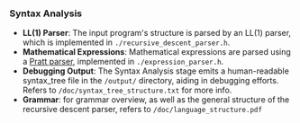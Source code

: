 ### Syntax Analysis

- **LL(1) Parser**: The input program's structure is parsed by an LL(1) parser, which is implemented in `./recursive_descent_parser.h`.
- **Mathematical Expressions**: Mathematical expressions are parsed using a [Pratt parser](https://matklad.github.io/2020/04/13/simple-but-powerful-pratt-parsing.html), implemented in `./expression_parser.h`.
- **Debugging Output**: The Syntax Analysis stage emits a human-readable syntax_tree file in the `/output/` directory, aiding in debugging efforts. Refers to `/doc/syntax_tree_structure.txt` for more info.
- **Grammar**: for grammar overview, as well as the general structure of the recursive descent parser, refers to `/doc/language_structure.pdf`